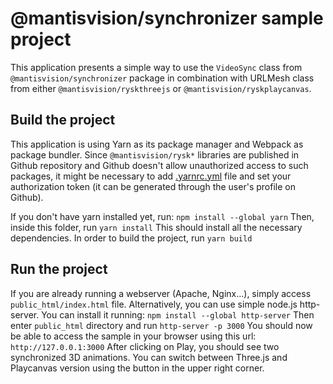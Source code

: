 # @mantisvision/synchronizer sample project
This application presents a simple way to use the ``VideoSync`` class from ``@mantisvision/synchronizer`` package in combination with URLMesh class from either ``@mantisvision/ryskthreejs`` or ``@mantisvision/ryskplaycanvas``.

## Build the project
This application is using Yarn as its package manager and Webpack as package bundler. Since ``@mantisvision/rysk*`` libraries
are published in Github repository and Github doesn't allow unauthorized access to such packages, it might be necessary
to add [.yarnrc.yml](.yarnrc.yml) file and set your authorization token (it can be generated through the user's profile on Github).

If you don't have yarn installed yet, run:
``npm install --global yarn``
Then, inside this folder, run
``yarn install``
This should install all the necessary dependencies.
In order to build the project, run
``yarn build``

## Run the project
If you are already running a webserver (Apache, Nginx...), simply access ``public_html/index.html`` file. Alternatively,
you can use simple node.js http-server. You can install it running:
``npm install --global http-server``
Then enter ``public_html`` directory and run
``http-server -p 3000``
You should now be able to access the sample in your browser using this url: ``http://127.0.0.1:3000``
After clicking on Play, you should see two synchronized 3D animations. You can switch between Three.js and Playcanvas version using
the button in the upper right corner.
